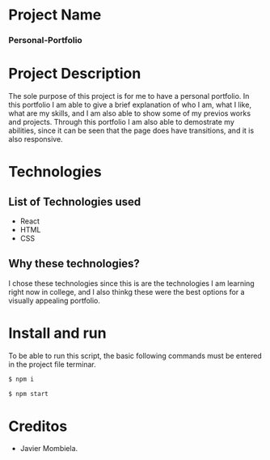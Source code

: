 # Project Name

### Personal-Portfolio

# Project Description

The sole purpose of this project is for me to have a personal portfolio. In this portfolio I am able to give a brief explanation of who I am, what I like, what are my skills, and I am also able to show some of my previos works and projects. Through this portfolio I am also able to demostrate my abilities, since it can be seen that the page does have transitions, and it is also responsive.

# Technologies

## List of Technologies used

- React
- HTML
- CSS

## Why these technologies?

I chose these technologies since this is are the technologies I am learning right now in college, and I also thinkg these were the best options for a visually appealing portfolio.

# Install and run

To be able to run this script, the basic following commands must be entered in the project file terminar.

```bash
$ npm i
```

```bash
$ npm start
```

# Creditos

- Javier Mombiela.
